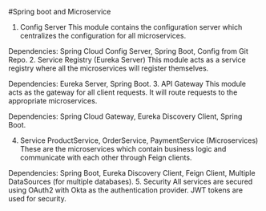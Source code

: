 #Spring boot and Microservice
<br>
1. Config Server
This module contains the configuration server which centralizes the configuration for all microservices.

Dependencies: Spring Cloud Config Server, Spring Boot, Config from Git Repo.
2. Service Registry (Eureka Server)
This module acts as a service registry where all the microservices will register themselves.

Dependencies: Eureka Server, Spring Boot.
3. API Gateway
This module acts as the gateway for all client requests. It will route requests to the appropriate microservices.

Dependencies: Spring Cloud Gateway, Eureka Discovery Client, Spring Boot.

4. Service ProductService, OrderService, PaymentService (Microservices)
These are the microservices which contain business logic and communicate with each other through Feign clients.

Dependencies: Spring Boot, Eureka Discovery Client, Feign Client, Multiple DataSources (for multiple databases).
5. Security
All services are secured using OAuth2 with Okta as the authentication provider. JWT tokens are used for security.

